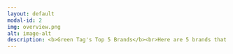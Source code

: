 ```yaml
---
layout: default
modal-id: 2
img: overview.png
alt: image-alt
description: <b>Green Tag's Top 5 Brands</b><br>Here are 5 brands that are highly rated by Green Tag's algorithm! They all place workers at the forefront of their decisions, do thier best to minimize damage to the environment, and are transparent in their company policies. <br><br><span style="color:green">1. Reebok<br>2. Patagonia<br>3. Adidas<br>4. Marks & Spencer<br>5. Calvin Klein</span><br><br><b>Green Tag's Top 5 AVOIDs</b><br>We encourage you to AVOID the following 5 brands. They treat workers poorly, are using unsustainable fabrics, and do not provide much information on thier policies.<br><br><span style="color:red">1. Forever21<br>2. Kate Spade<br>3. BooHoo<br>4. Fashion Nova<br>5. Pretty Little Thing</span>
---
```

